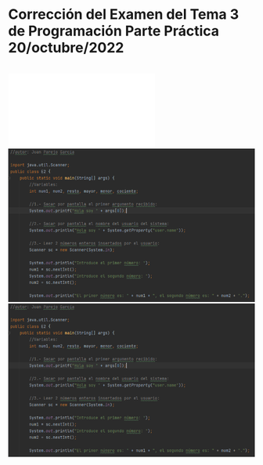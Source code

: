 # Corrección del Examen del Tema 3 de Programación Parte Práctica 20/octubre/2022
\
![Programa](/Programacion/examen-20Oct-Corregido/E2.java) \
![Programa PT1](/Programacion/examen-20Oct-Corregido/IMG1.png) \
![Programa PT2](/Programacion/examen-20Oct-Corregido/IMG1.png)
